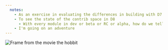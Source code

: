 ```yaml
---
  notes:
    - As an exercise in evaluating the differences in building with D7 vs D8
    - To see the state of the contrib space in D8
      - With every module in dev or beta or RC or alpha, how do we tell what will work?
    - I'm going on an adventure
---
```


![Frame from the movie the hobbit](http://i3.kym-cdn.com/entries/icons/original/000/013/208/a.jpg "I'm going on an adventure")
